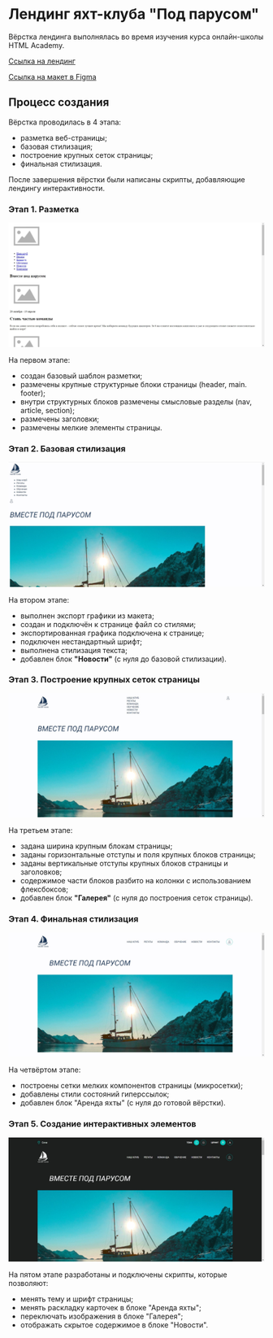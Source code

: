 # Лендинг яхт-клуба "Под парусом"

Вёрстка лендинга выполнялась во время изучения курса онлайн-школы HTML Academy.

[Ссылка на лендинг](https://georgekazanchev.github.io/Sail-Club/)

[Ссылка на макет в Figma](https://www.figma.com/file/6qDWCtD9BkB3fPSbUHiknB/fe-start-04?type=design&node-id=0-1&mode=design&t=FSKdJyX9EBYLyKfP-0)

## Процесс создания

Вёрстка проводилась в 4 этапа:
- разметка веб-страницы;
- базовая стилизация;
- построение крупных сеток страницы;
- финальная стилизация.

После завершения вёрстки были написаны скрипты, добавляющие лендингу интерактивности.

### Этап 1. Разметка

![Изображение страницы по завершении этапа 1](/screenshots/stage1.jpg)

На первом этапе:
- создан базовый шаблон разметки;
- размечены крупные структурные блоки страницы (header, main. footer);
- внутри структурных блоков размечены смысловые разделы (nav, article, section);
- размечены заголовки;
- размечены мелкие элементы страницы.

### Этап 2. Базовая стилизация

![Изображение страницы по завершении этапа 2](/screenshots/stage2.jpg)

На втором этапе:
- выполнен экспорт графики из макета;
- создан и подключён к странице файл со стилями;
- экспортированная графика подключена к странице;
- подключен нестандартный шрифт;
- выполнена стилизация текста;
- добавлен блок **"Новости"** (с нуля до базовой стилизации).

### Этап 3. Построение крупных сеток страницы

![Изображение страницы по завершении этапа 3](/screenshots/stage3.jpg)

На третьем этапе:
- задана ширина крупным блокам страницы;
- заданы горизонтальные отступы и поля крупных блоков страницы;
- заданы вертикальные отступы крупных блоков страницы и заголовков;
- содержимое части блоков разбито на колонки с использованием флексбоксов;
- добавлен блок **"Галерея"** (с нуля до построения сеток страницы).

### Этап 4. Финальная стилизация

![Изображение страницы по завершении этапа 4](/screenshots/stage4.jpg)

На четвёртом этапе:
- построены сетки мелких компонентов страницы (микросетки);
- добавлены стили состояний гиперссылок;
- добавлен блок "Аренда яхты" (с нуля до готовой вёрстки).

### Этап 5. Создание интерактивных элементов

![Изображение страницы по завершении этапа 5](/screenshots/stage5.jpg)

На пятом этапе разработаны и подключены скрипты, которые позволяют:
- менять тему и шрифт страницы;
- менять раскладку карточек в блоке "Аренда яхты";
- переключать изображения в блоке "Галерея";
- отображать скрытое содержимое в блоке "Новости".
